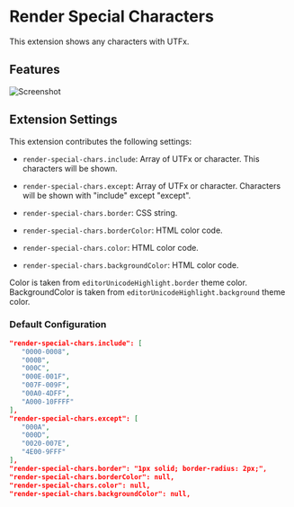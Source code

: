 Render Special Characters
=========================

This extension shows any characters with UTFx. 

## Features

![Screenshot](https://raw.githubusercontent.com/miku3920/vscode-render-special-chars/main/images/example.png)

## Extension Settings

This extension contributes the following settings:

* `render-special-chars.include`: Array of UTFx or character. This characters will be shown.

* `render-special-chars.except`: Array of UTFx or character. Characters will be shown with "include" except "except".

* `render-special-chars.border`: CSS string.

* `render-special-chars.borderColor`: HTML color code.

* `render-special-chars.color`: HTML color code.

* `render-special-chars.backgroundColor`: HTML color code.

Color is taken from `editorUnicodeHighlight.border` theme color.
BackgroundColor is taken from `editorUnicodeHighlight.background` theme color.

### Default Configuration

```json
"render-special-chars.include": [
   "0000-0008",
   "000B",
   "000C",
   "000E-001F",
   "007F-009F",
   "00A0-4DFF",
   "A000-10FFFF"
],
"render-special-chars.except": [
   "000A",
   "000D",
   "0020-007E",
   "4E00-9FFF"
],
"render-special-chars.border": "1px solid; border-radius: 2px;",
"render-special-chars.borderColor": null,
"render-special-chars.color": null,
"render-special-chars.backgroundColor": null,
```
